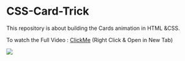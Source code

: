 # CSS-Card-Trick
This repository is about building the Cards animation in HTML &amp;CSS.

To watch the Full Video : <a href="https://youtu.be/uDsp_wYfe8c" target="_blank" >ClickMe</a> (Right Click & Open in New Tab)

<img src="img/CSSCardTrick.gif">
